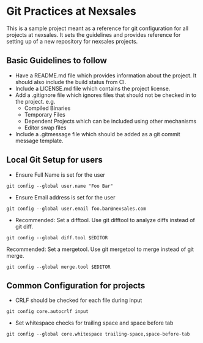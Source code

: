 # Git Practices at Nexsales

This is a sample project meant as a reference for git configuration for all projects at nexsales.
It sets the guidelines and provides reference for setting up of a new repository for nexsales 
projects.

## Basic Guidelines to follow
* Have a README.md file which provides information about the project. It should also include the 
build status from CI.
* Include a LICENSE.md file which contains the project license.
* Add a .gitignore file which ignores files that should not be checked in to the project. e.g.
  - Compiled Binaries
  - Temporary Files
  - Dependent Projects which can be included using other mechanisms
  - Editor swap files
* Include a .gitmessage file which should be added as a git commit message template.

## Local Git Setup for users
* Ensure Full Name is set for the user

```
git config --global user.name "Foo Bar"
```

* Ensure Email address is set for the user

```
git config --global user.email foo.bar@nexsales.com
```

* Recommended: Set a difftool. Use git difftool to analyze diffs instead of git diff.

```
git config --global diff.tool $EDITOR
```

Recommended: Set a mergetool. Use git mergetool to merge instead of git merge.

```
git config --global merge.tool $EDITOR
```

## Common Configuration for projects
* CRLF should be checked for each file during input 

```
git config core.autocrlf input
```

* Set whitespace checks for trailing space and space before tab

```
git config --global core.whitespace trailing-space,space-before-tab
```
